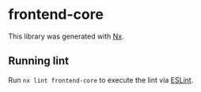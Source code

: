 # frontend-core

This library was generated with [Nx](https://nx.dev).

## Running lint

Run `nx lint frontend-core` to execute the lint via [ESLint](https://eslint.org/).
